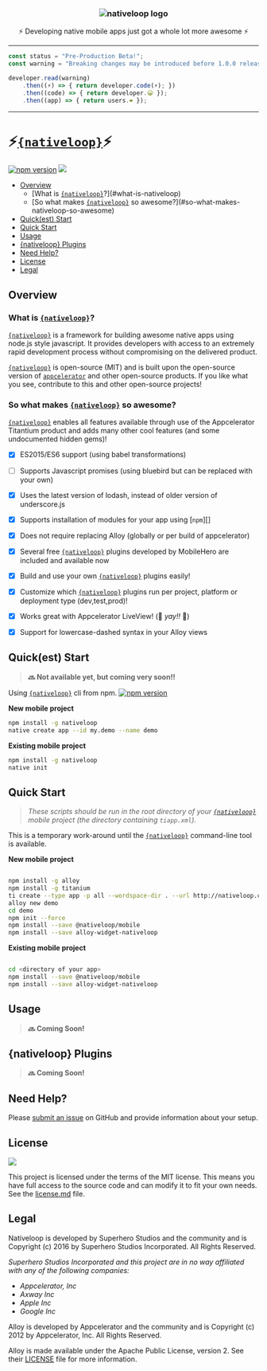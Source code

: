 <h3 align="center">
  <img src="https://cdn.secure-api.org/images/nativeloop_logo_text_256.png" alt="nativeloop logo" />
</h3>

 <div align="center">⚡ Developing native mobile apps just got a whole lot more awesome ⚡</div>

---


```javascript
const status = "Pre-Production Beta!";
const warning = "Breaking changes may be introduced before 1.0.0 release";

developer.read(warning)
	.then((⚡) => { return developer.code(⚡); })
	.then((code) => { return developer.😀 });
	.then((app) => { return users.❤️ });

```

---

# ⚡[`{nativeloop}`](#nativeloop)⚡

[![npm version](https://badge.fury.io/js/%40nativeloop%2Fmobile.svg)](https://badge.fury.io/js/%40nativeloop%2Fmobile)
[![](http://img.shields.io/badge/license-MIT-blue.svg?style=flat-square)]()

<!-- TOC depthFrom:2 depthTo:6 insertAnchor:false orderedList:false updateOnSave:true withLinks:true -->

- [Overview](#overview)
	- [What is [`{nativeloop}`][]?](#what-is-nativeloop)
	- [So what makes [`{nativeloop}`][] so awesome?](#so-what-makes-nativeloop-so-awesome)
- [Quick(est) Start](#quickest-start)
- [Quick Start](#quick-start)
- [Usage](#usage)
- [{nativeloop} Plugins](#nativeloop-plugins)
- [Need Help?](#need-help)
- [License](#license)
- [Legal](#legal)

<!-- /TOC -->

## Overview

### What is [`{nativeloop}`][]?

[`{nativeloop}`] is a framework for building awesome native apps using node.js style javascript. 
It provides developers with access to an extremely rapid development process 
without compromising on the delivered product.

[`{nativeloop}`][] is open-source (MIT) and is built upon the open-source version of [`appcelerator`][]
and other open-source products.  If you like what you see, contribute to this and other open-source projects!

### So what makes [`{nativeloop}`][] so awesome?

[`{nativeloop}`][] enables all features available through use of the Appcelerator Titantium product
and adds many other cool features (and some undocumented hidden gems)!


- [x] ES2015/ES6 support (using babel transformations)
- [ ] Supports Javascript promises (using bluebird but can be replaced with your own)
- [x] Uses the latest version of lodash, instead of older version of underscore.js
- [x] Supports installation of modules for your app using [`npm`][]
- [x] Does not require replacing Alloy (globally or per build of appcelerator)
- [x] Several free [`{nativeloop}`][] plugins developed by MobileHero are included and available now
- [x] Build and use your own [`{nativeloop}`][] plugins easily!
- [x] Customize which [`{nativeloop}`][] plugins run per project, platform or deployment type (dev,test,prod)!
- [x] Works great with Appcelerator LiveView! (🎉 _yay!!_ 🎉)
- [x] Support for lowercase-dashed syntax in your Alloy views


## Quick(est) Start

> **:soon: Not available yet, but coming very soon!!**

Using [`{nativeloop}`][] cli from npm.  [![npm version](https://badge.fury.io/js/nativeloop.svg)](https://badge.fury.io/js/nativeloop) 

**New mobile project**

```bash
npm install -g nativeloop
native create app --id my.demo --name demo
```

**Existing mobile project**

```bash
npm install -g nativeloop
native init
```


## Quick Start

> _These scripts should be run in the root directory of your [`{nativeloop}`][] mobile project
(the directory containing `tiapp.xml`)._

This is a temporary work-around until the [`{nativeloop}`][] command-line tool is available.

**New mobile project**

```bash

npm install -g alloy
npm install -g titanium
ti create --type app -p all --wordspace-dir . --url http://nativeloop.com --id my.demo --name demo
alloy new demo
cd demo
npm init --force
npm install --save @nativeloop/mobile
npm install --save alloy-widget-nativeloop
```

**Existing mobile project**

```bash

cd <directory of your app>
npm install --save @nativeloop/mobile
npm install --save alloy-widget-nativeloop
```

## Usage

> **:soon: Coming Soon!**

## {nativeloop} Plugins 

> **:soon: Coming Soon!**


## Need Help?

Please [submit an issue](https://github.com/nativeloop/nativeloop-mobile/issues) on GitHub and 
provide information about your setup.


## License

[![](http://img.shields.io/badge/license-MIT-blue.svg?style=flat-square)]()

This project is licensed under the terms of the MIT license. This means you have full access to the
source code and can modify it to fit your own needs. 
See the [license.md](https://github.com/nativeloop/nativeloop-mobile/blob/master/license.md) file.

## Legal

Nativeloop is developed by Superhero Studios and the community and is Copyright (c) 2016 by Superhero Studios Incorporated.  All Rights Reserved.

_Superhero Studios Incorporated and this project are in no way affiliated with any of the following companies:_

- _Appcelerator, Inc_
- _Axway Inc_
- _Apple Inc_
- _Google Inc_

Alloy is developed by Appcelerator and the community and is Copyright (c) 2012 by Appcelerator, Inc. All Rights Reserved.   

Alloy is made available under the Apache Public License, version 2. See their [LICENSE](https://github.com/appcelerator/alloy/blob/master/LICENSE) file for more information.  

[alloy]: https://github.com/appcelerator/alloy  "alloy"
[npm]: https://www.npmjs.com/    "npm"
[`nativeloop`]: https://github.com/nativeloop/nativeloop-mobile  "nativeloop"
[`{nativeloop}`]: https://github.com/nativeloop/nativeloop-mobile  "nativeloop"
[`Appcelerator`]: http://www.appcelerator.com/mobile-app-development-products/ "appcelerator"